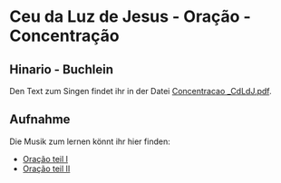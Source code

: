  # Ceu da Luz de Jesus - Oração - Concentração

 ## Hinario - Buchlein
 Den Text zum Singen findet ihr in der Datei [Concentracao _CdLdJ.pdf](https://github.com/Ceu-Da-Luz-De-Jesus/hinarien/blob/main/CdLdJ_Oracao_Concentracao_Cura/Concentracao%20_CdLdJ.pdf).


 ## Aufnahme
 Die Musik zum lernen könnt ihr hier finden:
 * [Oração teil I](https://youtu.be/SrXDZEtqJtM?si=1RYKbBKDNkMScYkF)
 * [Oração teil II](https://youtu.be/VJ6ryYtNivk?si=DY0AQjknajrVy4bg)

 
